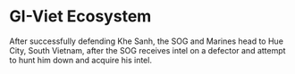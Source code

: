 # GI-Viet Ecosystem
 
After successfully defending Khe Sanh, the SOG and Marines head to Hue City, South Vietnam, after the SOG receives intel on a defector and attempt to hunt him down and acquire his intel.
